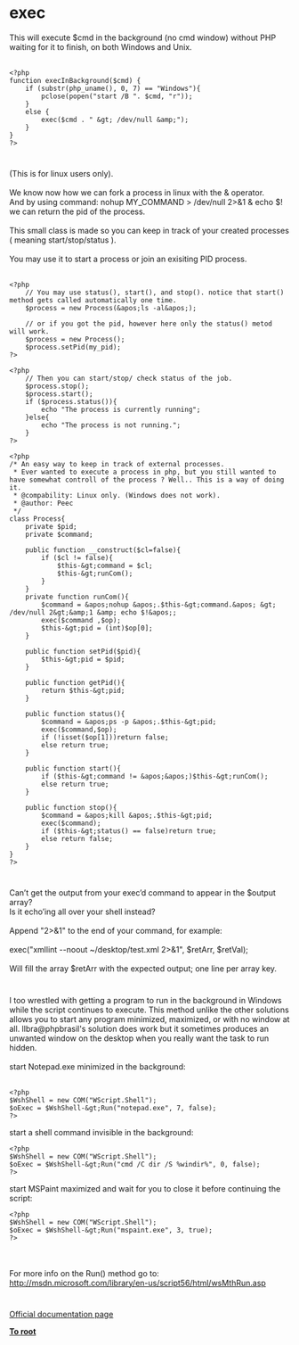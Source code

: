 # exec



This will execute $cmd in the background (no cmd window) without PHP waiting for it to finish, on both Windows and Unix.<br><br>

```
<?php
function execInBackground($cmd) {
    if (substr(php_uname(), 0, 7) == "Windows"){
        pclose(popen("start /B ". $cmd, "r"));  
    }
    else {
        exec($cmd . " &gt; /dev/null &amp;");   
    }
}
?>
```
  

#

(This is for linux users only).<br><br>We know now how we can fork a process in linux with the &amp; operator.<br>And by using command: nohup MY_COMMAND &gt; /dev/null 2&gt;&amp;1 &amp; echo $! we can return the pid of the process.<br><br>This small class is made so you can keep in track of your created processes ( meaning start/stop/status ).<br><br>You may use it to start a process or join an exisiting PID process.<br><br>

```
<?php
    // You may use status(), start(), and stop(). notice that start() method gets called automatically one time.
    $process = new Process(&apos;ls -al&apos;);

    // or if you got the pid, however here only the status() metod will work.
    $process = new Process();
    $process.setPid(my_pid);
?>
```




```
<?php
    // Then you can start/stop/ check status of the job.
    $process.stop();
    $process.start();
    if ($process.status()){
        echo "The process is currently running";
    }else{
        echo "The process is not running.";
    }
?>
```




```
<?php
/* An easy way to keep in track of external processes.
 * Ever wanted to execute a process in php, but you still wanted to have somewhat controll of the process ? Well.. This is a way of doing it.
 * @compability: Linux only. (Windows does not work).
 * @author: Peec
 */
class Process{
    private $pid;
    private $command;

    public function __construct($cl=false){
        if ($cl != false){
            $this-&gt;command = $cl;
            $this-&gt;runCom();
        }
    }
    private function runCom(){
        $command = &apos;nohup &apos;.$this-&gt;command.&apos; &gt; /dev/null 2&gt;&amp;1 &amp; echo $!&apos;;
        exec($command ,$op);
        $this-&gt;pid = (int)$op[0];
    }

    public function setPid($pid){
        $this-&gt;pid = $pid;
    }

    public function getPid(){
        return $this-&gt;pid;
    }

    public function status(){
        $command = &apos;ps -p &apos;.$this-&gt;pid;
        exec($command,$op);
        if (!isset($op[1]))return false;
        else return true;
    }

    public function start(){
        if ($this-&gt;command != &apos;&apos;)$this-&gt;runCom();
        else return true;
    }

    public function stop(){
        $command = &apos;kill &apos;.$this-&gt;pid;
        exec($command);
        if ($this-&gt;status() == false)return true;
        else return false;
    }
}
?>
```
  

#

Can&#x2019;t get the output from your exec&#x2019;d command to appear in the $output array?<br>Is it echo&#x2019;ing all over your shell instead?<br><br>Append "2&gt;&amp;1" to the end of your command, for example:<br><br>exec("xmllint --noout ~/desktop/test.xml 2&gt;&amp;1", $retArr, $retVal);<br><br>Will fill the array $retArr with the expected output; one line per array key.  

#

I too wrestled with getting a program to run in the background in Windows while the script continues to execute.  This method unlike the other solutions allows you to start any program minimized, maximized, or with no window at all.  llbra@phpbrasil&apos;s solution does work but it sometimes produces an unwanted window on the desktop when you really want the task to run hidden.<br><br>start Notepad.exe minimized in the background:<br><br>

```
<?php
$WshShell = new COM("WScript.Shell");
$oExec = $WshShell-&gt;Run("notepad.exe", 7, false);
?>
```


start a shell command invisible in the background:


```
<?php
$WshShell = new COM("WScript.Shell");
$oExec = $WshShell-&gt;Run("cmd /C dir /S %windir%", 0, false);
?>
```


start MSPaint maximized and wait for you to close it before continuing the script:


```
<?php
$WshShell = new COM("WScript.Shell");
$oExec = $WshShell-&gt;Run("mspaint.exe", 3, true);
?>
```
<br><br>For more info on the Run() method go to:<br>http://msdn.microsoft.com/library/en-us/script56/html/wsMthRun.asp  

#

[Official documentation page](https://www.php.net/manual/en/function.exec.php)

**[To root](/README.md)**